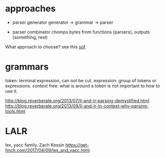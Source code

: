 approaches
==========

* parser generator
  generator -> grammar -> parser

* parser combinator
  chomps bytes from functions (parsers), outputs (something, rest)

What approach to choose? see this [sof](https://softwareengineering.stackexchange.com/questions/338665/when-to-use-a-parser-combinator-when-to-use-a-parser-generator).

grammars
========
token: terminal expression, can not be cut.
expression: group of tokens or expressions.
context free: what is around a token is not important to how to use it.

http://blog.reverberate.org/2013/07/ll-and-lr-parsing-demystified.html
http://blog.reverberate.org/2013/09/ll-and-lr-in-context-why-parsing-tools.html

LALR
====
lex, yacc family.
Zach Kessin
https://get-finch.com/2017/04/09/lex_and_yacc.html
